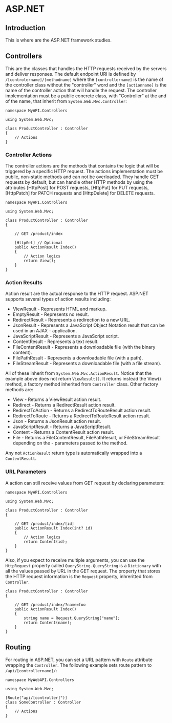 # ASP.NET

## Introduction

This is where are the ASP.NET framework studies.


## Controllers

This are the classes that handles the HTTP requests received by the servers and deliver responses. The default endpoint URI is defined by `/[controlername]/[methodname]` where the `[controllername]` is the name of the controller class without the "controller" word and the `[actionname]` is the name of the controller action that will handle the request. The controller implementation must be a public concrete class, with "Controller" at the and of the name, that inherit from `System.Web.Mvc.Controller`:

```
namespace MyAPI.Controllers

using System.Web.Mvc;

class ProductController : Controller
{
    // Actions
}
```


### Controller Actions

The controller actions are the methods that contains the logic that will be triggered by a specific HTTP request. The actions implementation must be public, non-static methods and can not be overloaded. They handle GET requests by default, but can handle other HTTP methods by using the attributes [HttpPost] for POST requests, [HttpPut] for PUT requests, [HttpPatch] for PATCH requests and [HttpDelete] for DELETE requests.

```
namespace MyAPI.Controllers

using System.Web.Mvc;

class ProductController : Controller
{

    // GET /product/index

    [HttpGet] // Optional
    public ActionResult Index()
    {
        // Action logics
        return View();
    }
}
```


### Action Results

Action result are the actual response to the HTTP request. ASP.NET supports several types of action results including:
- ViewResult - Represents HTML and markup.
- EmptyResult - Represents no result.
- RedirectResult - Represents a redirection to a new URL.
- JsonResult - Represents a JavaScript Object Notation result that can be used in an AJAX - application.
- JavaScriptResult - Represents a JavaScript script.
- ContentResult - Represents a text result.
- FileContentResult - Represents a downloadable file (with the binary content).
- FilePathResult - Represents a downloadable file (with a path).
- FileStreamResult - Represents a downloadable file (with a file stream).

All of these inherit from `System.Web.Mvc.ActionResult`. Notice that the example above does not return `ViewResult()`. It returns instead the View() method, a factory method inherited from `Controller` class. Other factory methods are:
- View - Returns a ViewResult action result.
- Redirect - Returns a RedirectResult action result.
- RedirectToAction - Returns a RedirectToRouteResult action result.
- RedirectToRoute - Returns a RedirectToRouteResult action result.
- Json - Returns a JsonResult action result.
- JavaScriptResult - Returns a JavaScriptResult.
- Content - Returns a ContentResult action result.
- File - Returns a FileContentResult, FilePathResult, or FileStreamResult depending on the - parameters passed to the method.


Any not `ActionResult` return type is automatically wrapped into a `ContentResult`.


### URL Parameters

A action can still receive values from GET request by declaring parameters:

```
namespace MyAPI.Controllers

using System.Web.Mvc;

class ProductController : Controller
{

    // GET /product/index/[id]
    public ActionResult Index(int? id)
    {
        // Action logics
        return Content(id);
    }
}
```

Also, if you expect to receive multiple arguments, you can use the `HttpRequest` property called `QueryString`. `QueryString` is a `Dictionary` with all the values passed by URL in the GET request. The property that stores the HTTP request information is the `Request` property, inhreritted from `Controller`.

```
class ProductController : Controller
{

    // GET /product/index/?name=foo
    public ActionResult Index()
    {
        string name = Request.QueryString["name"];
        return Content(name);
    }
}
```


## Routing

For routing in ASP.NET, you can set a URL pattern with `Route` attribute wrapping the `Controller`. The following example sets route pattern to `/api/[controllername]/`:

```
namespace MyWebAPI.Controllers

using System.Web.Mvc;

[Route("api/[controller]")]
class SomeController : Controller
{
    // Actions
}

```